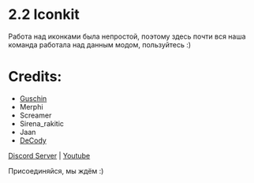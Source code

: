 # 2.2 Iconkit 

Работа над иконками была непростой, поэтому  здесь почти вся наша команда работала над данным модом, пользуйтесь :)

# Credits:
* [Guschin]()
* Merphi
* Screamer
* Sirena_rakitic
* Jaan
* [DeCody](https://www.youtube.com/c/DeCody)

[Discord Server](https://discord.gg/ew3T5vCHJM) | [Youtube](https://www.youtube.com/channel/UCn6206s_uqkEStpsX_EFtPg)

Присоединяйся, мы ждём :)
